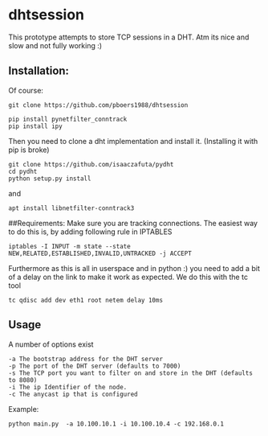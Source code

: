 # dhtsession

This prototype attempts to store TCP sessions in a DHT. Atm its nice and slow and not fully working :)


## Installation:
Of course:

```
git clone https://github.com/pboers1988/dhtsession
```

```
pip install pynetfilter_conntrack
pip install ipy

```

Then you need to clone a dht implementation and install it. (Installing it with pip is broke)
```
git clone https://github.com/isaaczafuta/pydht
cd pydht
python setup.py install
```

and 

```
apt install libnetfilter-conntrack3
```

##Requirements:
Make sure you are tracking connections. The easiest way to do this is, by adding following rule in IPTABLES

```
iptables -I INPUT -m state --state NEW,RELATED,ESTABLISHED,INVALID,UNTRACKED -j ACCEPT
```

Furthermore as this is all in userspace and in python :) you need to add a bit of a delay on the link to make it
work as expected. We do this with the tc tool 

```
tc qdisc add dev eth1 root netem delay 10ms
```

## Usage

A number of options exist

```
-a The bootstrap address for the DHT server
-p The port of the DHT server (defaults to 7000)
-s The TCP port you want to filter on and store in the DHT (defaults to 8080)
-i The ip Identifier of the node.
-c The anycast ip that is configured
```

Example:

```
python main.py  -a 10.100.10.1 -i 10.100.10.4 -c 192.168.0.1
```